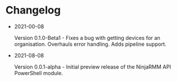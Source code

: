 # Changelog

* 2021-00-08

  Version 0.1.0-Beta1 - Fixes a bug with getting devices for an organisation. Overhauls error handling. Adds pipeline support.

* 2021-08-08
  
  Version 0.0.1-alpha - Initial preview release of the NinjaRMM API PowerShell module.
  
